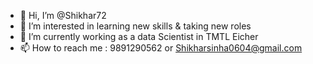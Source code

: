 - 👋 Hi, I’m @Shikhar72
- 👀 I’m interested in learning new skills & taking new roles 
- 🌱 I’m currently working as a data Scientist in TMTL Eicher 
- 📫 How to reach me : 9891290562 or Shikharsinha0604@gmail.com
